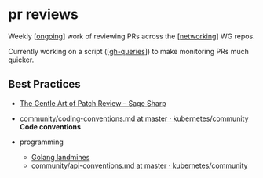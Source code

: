 # pr reviews
Weekly [[ongoing]] work of reviewing PRs across the [[networking]] WG repos.

Currently working on a script ([[gh-queries]]) to make monitoring PRs much quicker.

## Best Practices
- [The Gentle Art of Patch Review – Sage Sharp](https://sage.thesharps.us/2014/09/01/the-gentle-art-of-patch-review/)
- [community/coding-conventions.md at master · kubernetes/community](https://github.com/kubernetes/community/blob/master/contributors/guide/coding-conventions.md) **Code conventions**

- programming
  - [Golang landmines](https://gist.github.com/lavalamp/4bd23295a9f32706a48f)
  - [community/api-conventions.md at master · kubernetes/community](https://github.com/kubernetes/community/blob/master/contributors/devel/sig-architecture/api-conventions.md)


[//begin]: # "Autogenerated link references for markdown compatibility"
[ongoing]: ../knative/ongoing.md "ongoing"
[networking]: ../knative/networking.md "networking"
[gh-queries]: ../scrapbook/2022/gh-queries.md "gh queries"
[//end]: # "Autogenerated link references"